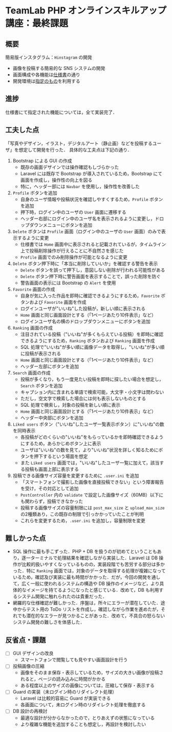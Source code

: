 # TeamLab PHP オンラインスキルアップ講座：最終課題

## 概要

簡易版インスタグラム：`Hinstagram` の開発

* 画像を投稿する簡易的な SNS システムの開発
* 画面構成や各機能は[仕様書](https://team-lab.github.io/skillup/step2/insta_document.html)の通り
* 開発環境は[指定のもの](https://team-lab.github.io/skillup/step2/11-task.html)を利用する

## 進捗

仕様書にて指定された機能については，全て実装完了．

## 工夫した点

「写真やデザイン，イラスト，デジタルアート（静止画）などを投稿するユーザ」を想定して開発を行った．
具体的な工夫点は下記の通り．

1. Bootstrap による GUI の作成
   * 既存の画面デザインでは操作確認もしづらかった
   * Laravel には既存で Bootstrap が導入されているため，Bootstrap にて画面を作成し，操作性の向上を図る
   * 特に，ヘッダー部には `Navbar` を使用し，操作性を改善した
2. `Profile` ボタンを追加
   * 自身のユーザ情報や投稿状況を確認しやすくするため，`Profile` ボタンを追加
   * 押下時，ログイン中のユーザの `User` 画面に遷移する
   * ヘッダー右部にログイン中のユーザ名を表示されるように変更し，ドロップダウンメニューにボタンを追加
3. `Delete` ボタンは `Profile` 画面（ログイン中のユーザの `User` 画面）のみで表示するように変更
   * 仕様書では `Home` 画面中に表示されると記載されているが，タイムライン上で投稿削除操作が行えることに不自然さを感じた
   * `Profile` 画面でのみ削除操作が可能となるように変更
4. `Delete` ボタン押下時に「本当に削除していいか」を確認する警告を表示
   * `Delete` ボタンを誤って押下し，意図しない削除が行われる可能性がある
   * `Delete` ボタン押下時に警告画面を表示することで，誤った削除を防ぐ
   * 警告画面の表示には Bootstrap の `Alert` を使用
5. `Favorite` 画面の作成
   * 自身が気に入った作品を即時に確認できるようにするため，`Favorite` ボタンおよび `Favorite` 画面を作成
   * ログインユーザが"いいね"した投稿が，新しい順に表示される
   * `Home` 画面と同じ画面設計とする（「1ページあたり10件表示」など）
   * ログインユーザ名の横のドロップダウンメニューにボタンを追加
6. `Ranking` 画面の作成
   * 注目されている投稿（"いいね"が多くもらえている投稿）を即時に確認できるようにするため，`Ranking` ボタンおよび `Ranking` 画面を作成
   * SQL 処理で"いいね"が多い順に画像データを取得し，"いいね"が多い順に投稿が表示される
   * `Home` 画面と同じ画面設計とする（「1ページあたり10件表示」など）
   * ヘッダー左部にボタンを追加
7. `Search` 画面の作成
   * 投稿が多くなり，もう一度見たい投稿を即時に探したい場合を想定し，`Search` ボタンを追加
   * キャプション内に含まれる単語で検索可能，大文字・小文字は問わない
   * ただし，空文字で検索した場合には何も表示しないものとする
   * SQL 処理で検索し，対象の投稿を新しい順に表示
   * `Home` 画面と同じ画面設計とする（「1ページあたり10件表示」など）
   * ヘッダー中央部にボタンを追加
8. `Liked users` ボタン（"いいね"したユーザ一覧表示ボタン）に"いいね"の数を同時表示
   * 各投稿がどのくらいの"いいね"をもらっているかを即時確認できるようにするため，あらかじめボタン上に表示
   * ユーザは"いいね"の数を見て，より"いいね"状況を詳しく知るためにボタンを押下するという場面を想定
   * また `Liked users` 画面では，"いいね"したユーザ一覧に加えて，該当する投稿も画面上部に表示する
9. 投稿できる画像サイズ容量を変更するために `.user.ini` を追加
   * 「スマートフォンで撮影した画像を直接投稿できない」という障害報告を受け，その対応として追加
   * `PostController` 内の `validate` で設定した画像サイズ（60MB）以下にも関わらず，投稿できなかった
   * 投稿する画像サイズの容量制限には `post_max_size` と `upload_max_size` の2種類あり，この既存の制限で引っかかっていたことが判明
   * これらを変更するため，`.user.ini` を追加し，容量制限を変更

## 難しかった点

* SQL 操作に最も手こずった．PHP + DB を扱うのが初めてということもあり，逐一ターミナルで処理結果を確認しながら実装した．Laravel は DB 操作が比較的扱いやすくなっているものの，実装段階でも苦労する部分は多かった．特に `Ranking` 画面では，対象のデータを取得する処理が複雑になっているため，確認及び実装に最も時間がかかった．だが，今回の開発を通して，広く一般に使われるシステムの構造や DB 操作のイメージなど，より具体的なイメージを持てるようになったと感じている．改めて，DB も利用するシステム開発に触れられたのは貴重だった．
* 網羅的な仕様確認が難しかった．序盤は，所々にエラーが潜在していた．途中からテスト用の ToDo リストを作成し，確認しながら作業を進めたが，それでも潜在的なエラーが見つかることがあった．改めて，不具合の怒らないシステム開発の難しさを体感した．

## 反省点・課題

* [ ] GUI デザインの改良
  * スマートフォンで閲覧しても見やすい画面設計を行う
* [ ] 投稿画像の圧縮
  * 画像をそのまま保存・表示しているため，サイズの大きい画像が投稿されると，ページの読み込みに時間がかかる
  * ある程度以上のサイズの画像については，圧縮して保存・表示する
* [ ] Guard の実装（未ログイン時のリダイレクト処理）
  * Laravel は比較的容易に Guard が実装できる
  * 各画面について，未ログイン時のリダイレクト処理を徹底する
* [ ] DB 設計の再検討
  * 最適な設計が分からなかったので，とりあえずの状態になっている
  * より複雑な機能を追加することも想定し，再設計を検討したい